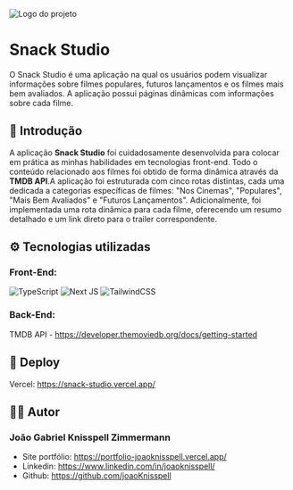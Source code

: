![Logo do projeto](https://i.imgur.com/Efk1o2O.jpg)
# Snack Studio

O Snack Studio é uma aplicação na qual os usuários podem visualizar informações sobre filmes populares, futuros lançamentos e os filmes mais bem avaliados. A aplicação possui páginas dinâmicas com informações sobre cada filme.

## 🚀 Introdução
A aplicação <strong>Snack Studio</strong> foi cuidadosamente desenvolvida para colocar em prática as minhas habilidades em tecnologias front-end. Todo o conteúdo relacionado aos filmes foi obtido de forma dinâmica através da <strong>TMDB API</strong>.A aplicação foi estruturada com cinco rotas distintas, cada uma dedicada a categorias específicas de filmes: "Nos Cinemas", "Populares", "Mais Bem Avaliados" e "Futuros Lançamentos". Adicionalmente, foi implementada uma rota dinâmica para cada filme, oferecendo um resumo detalhado e um link direto para o trailer correspondente.

## ⚙️ Tecnologias utilizadas
### Front-End:
![TypeScript](https://img.shields.io/badge/typescript-%23007ACC.svg?style=for-the-badge&logo=typescript&logoColor=white) ![Next JS](https://img.shields.io/badge/Next-black?style=for-the-badge&logo=next.js&logoColor=white) ![TailwindCSS](https://img.shields.io/badge/tailwindcss-%2338B2AC.svg?style=for-the-badge&logo=tailwind-css&logoColor=white)

### Back-End:
TMDB API - https://developer.themoviedb.org/docs/getting-started

## 🌊 Deploy
Vercel: https://snack-studio.vercel.app/

## ✍🏼 Autor
### João Gabriel Knisspell Zimmermann
* Site portfólio: https://portfolio-joaoknisspell.vercel.app/
* Linkedin: https://www.linkedin.com/in/joaoknisspell/
* Github: https://github.com/joaoKnisspell

